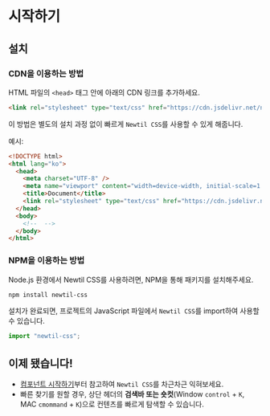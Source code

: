 # 시작하기

## 설치

### CDN을 이용하는 방법

HTML 파일의 `<head>` 태그 안에 아래의 CDN 링크를 추가하세요.

```html
<link rel="stylesheet" type="text/css" href="https://cdn.jsdelivr.net/npm/newtil-css@0.1.25/dist/style.css" />
```

이 방법은 별도의 설치 과정 없이 빠르게 `Newtil CSS`를 사용할 수 있게 해줍니다.

예시:

```html {7}
<!DOCTYPE html>
<html lang="ko">
  <head>
    <meta charset="UTF-8" />
    <meta name="viewport" content="width=device-width, initial-scale=1.0" />
    <title>Document</title>
    <link rel="stylesheet" type="text/css" href="https://cdn.jsdelivr.net/npm/newtil-css@0.1.25/dist/style.css" />
  </head>
  <body>
    <!--  -->
  </body>
</html>
```

### NPM을 이용하는 방법

Node.js 환경에서 Newtil CSS를 사용하려면, NPM을 통해 패키지를 설치해주세요.

```bash
npm install newtil-css
```

설치가 완료되면, 프로젝트의 JavaScript 파일에서 `Newtil CSS`를 import하여 사용할 수 있습니다.

```js
import "newtil-css";
```

## 이제 됐습니다!

- [컴포넌트 시작하기](/guide/getting-started-component)부터 참고하여 `Newtil CSS`를 차근차근 익혀보세요.
- 빠른 찾기를 원할 경우, 상단 헤더의 **검색바 또는 숏컷**(Window `control` + `K`, MAC `cmommand` + `K`)으로 컨텐츠를 빠르게 탐색할 수 있습니다.
